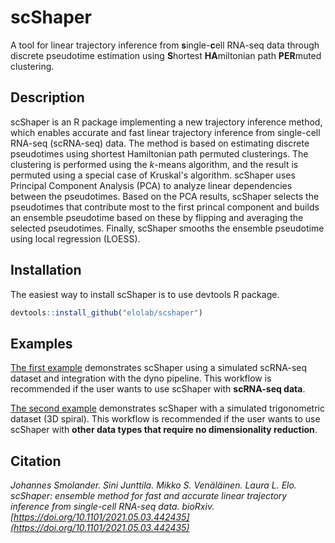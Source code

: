 # scShaper

A tool for linear trajectory inference from **s**ingle-**c**ell RNA-seq data through discrete pseudotime estimation using **S**hortest **HA**miltonian path **PER**muted clustering.

## Description

scShaper is an R package implementing a new trajectory inference method, which enables accurate and fast linear trajectory inference from single-cell RNA-seq (scRNA-seq) data. The method is based on estimating discrete pseudotimes using shortest Hamiltonian path permuted clusterings. The clustering is performed using the *k*-means algorithm, and the result is permuted using a special case of Kruskal's algorithm. scShaper uses Principal Component Analysis (PCA) to analyze linear dependencies between the pseudotimes. Based on the PCA results, scShaper selects the pseudotimes that contribute most to the first princal component and builds an ensemble pseudotime based on these by flipping and averaging the selected pseudotimes. Finally, scShaper smooths the ensemble pseudotime using local regression (LOESS).

## Installation

The easiest way to install scShaper is to use devtools R package.

```R
devtools::install_github("elolab/scshaper")
```

## Examples

[The first example](https://htmlpreview.github.io/?https://github.com/elolab/scshaper/blob/main/examples/1_scShaper_with_dyno_integration.nb.html) demonstrates scShaper using a simulated scRNA-seq dataset and integration with the dyno pipeline. This workflow is recommended if the user wants to use scShaper with **scRNA-seq data**. 

[The second example](https://htmlpreview.github.io/?https://github.com/elolab/scshaper/blob/main/examples/2_scShaper_mathematical_trajectory.nb.html) demonstrates scShaper with a simulated trigonometric dataset (3D spiral). This workflow is recommended if the user wants to use scShaper with **other data types that require no dimensionality reduction**. 

## Citation

*Johannes Smolander. Sini Junttila. Mikko S. Venäläinen. Laura L. Elo. scShaper: ensemble method for fast and accurate linear trajectory inference from single-cell RNA-seq data. bioRxiv. [https://doi.org/10.1101/2021.05.03.442435](https://doi.org/10.1101/2021.05.03.442435)*
